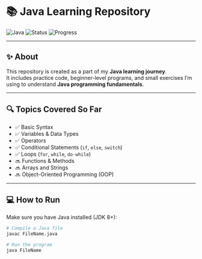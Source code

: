 # 📚 Java Learning Repository

![Java](https://img.shields.io/badge/Language-Java-orange?style=for-the-badge&logo=java)
![Status](https://img.shields.io/badge/Status-Learning-blue?style=for-the-badge)
![Progress](https://img.shields.io/badge/Progress-Ongoing-brightgreen?style=for-the-badge)

---

## ✨ About

This repository is created as a part of my **Java learning journey**.  
It includes practice code, beginner-level programs, and small exercises I’m using to understand **Java programming fundamentals**.

---

## 🔍 Topics Covered So Far

- ✅ Basic Syntax
- ✅ Variables & Data Types
- ✅ Operators
- ✅ Conditional Statements (`if`, `else`, `switch`)
- ✅ Loops (`for`, `while`, `do-while`)
- 🔜 Functions & Methods
- 🔜 Arrays and Strings
- 🔜 Object-Oriented Programming (OOP)

---

## 💻 How to Run

Make sure you have Java installed (JDK 8+):

```bash
# Compile a Java file
javac FileName.java

# Run the program
java FileName
